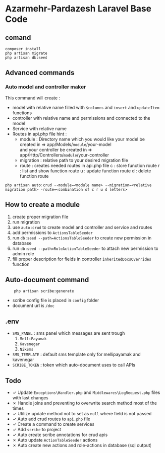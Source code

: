 # Azarmehr-Pardazesh Laravel Base Code

## comand

```
composer install
php artisan migrate
php artisan db:seed
```

## Advanced commands

### Auto model and controller maker
This command will create :
- model with relative name filled with `$columns` and `insert` and `updateItem` functions
- controller with relative name and permissions and connected to the model
- Service with relative name
- Routes in api.php file
hint : 
    - module : Directory name which you would like your model be created in => app/Models/`module`/your-model<br />
                and your controller be created in => app/Http/Controllers/`module`/your-controller
    - migration : relative path to your desired migration file 
    - route : creates needed routes in api.php file
              c : store function route
              r : list and show function route
              u : update function route
              d : delete function route
```
php artisan auto:crud --module=<module name> --migration=<relative migration path> -route=<combination of c r u d letters>
```

## How to create a module
1. create proper migration file
2. run migration
3. use `auto:crud` to create model and controller and service and routes
4. add permissions to `ActionsTableSeeder`
5. run `db:seed --path=ActionsTableSeeder` to create new permission in database
6. run `db:seed --path=RoleActionTableSeeder` to attach new permission to admin role
7. fill proper description for fields in controller `inheritedDocsOverrides` function

## Auto-document command
```
    php artisan scribe:generate
```
- scribe config file is placed in `config` folder
- document url is `/doc`


## .env
- `SMS_PANEL` : sms panel which messages are sent trough
    1. `MelliPayamak`
    2. `Kavenegar`
    3. `NikSms`
- `SMS_TEMPLATE` : default sms template only for mellipayamak and kavenegar
- `SCRIBE_TOKEN` : token which auto-document uses to call APIs


## Todo
- &check; Update `Exceptions\Handler.php` and `Middlewares\LogRequest.php` files with last changes
- &cross; Handle joins and preventing to overwrite search method most of the times
- &check; Utilize update method not to set as `null` where field is not passed
- &check; Auto add crud routes to `api.php` file
- &check; Create a command to create services
- &check; Add `scribe` to project
- &check; Auto create scribe annotations for crud apis
- &cross; Auto update `ActionTableSeeder` actions
- &cross; Auto create new actions and role-actions in database (sql output)